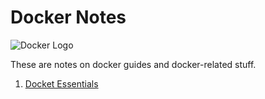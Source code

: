 # Docker Notes

![Docker Logo](img/docker-icon-256x256.png)

These are notes on docker guides and docker-related stuff.

1. [Docket Essentials](docker-essentials/01-contents.md)
